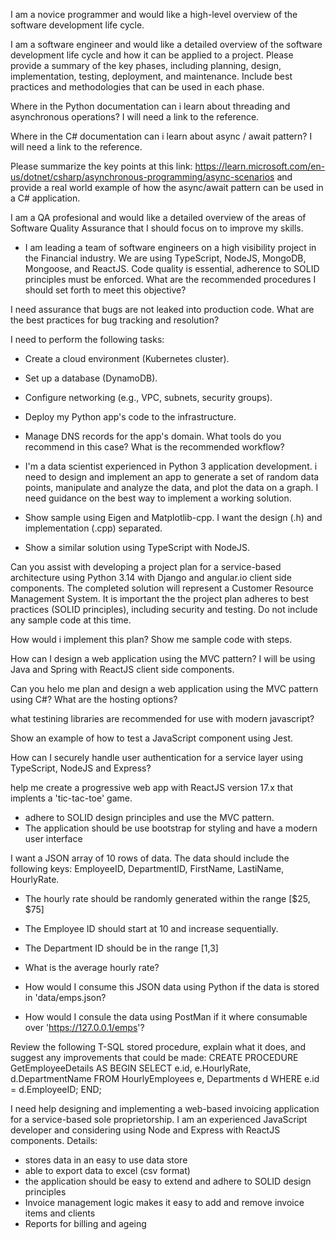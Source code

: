 I am a novice programmer and would like a high-level overview of the software development life cycle.

I am a software engineer and would like a detailed overview of the software development life cycle and how it can be applied to a project.  Please provide a summary of the key phases, including planning, design, implementation, testing, deployment, and maintenance. Include best practices and methodologies that can be used in each phase.

Where in the Python documentation can i learn about threading and  asynchronous operations? I will need a link to the reference.

Where in the C# documentation can i learn about async / await pattern? I will need a link to the reference.

Please summarize the key points at this link: https://learn.microsoft.com/en-us/dotnet/csharp/asynchronous-programming/async-scenarios and provide a real world example of how the async/await pattern can be used in a C# application.

I am a QA profesional and would like a detailed overview of the areas of Software Quality Assurance that I should focus on to improve my skills.

- I am leading a team of software engineers on a high visibility project in the Financial industry. We are using TypeScript, NodeJS, MongoDB, Mongoose, and ReactJS. Code quality is essential, adherence to SOLID principles must be enforced. What are the recommended procedures I should set forth to meet this objective?

I need assurance that bugs are not leaked into production code. What are the best practices for bug tracking and resolution?

I need to perform the following tasks:
- Create a cloud environment (Kubernetes cluster).
- Set up a database (DynamoDB).
- Configure networking (e.g., VPC, subnets, security groups).
- Deploy my Python app's code to the infrastructure.
- Manage DNS records for the app's domain.
What tools do you recommend in this case? What is the recommended workflow?

- I'm a data scientist experienced in Python 3 application development. i need to design and implement an app to generate a set of random data points, manipulate and analyze the data,  and plot the data on a graph.  I need guidance on the best way to implement a working solution. 

- Show sample using Eigen and Matplotlib-cpp. I want the design (.h) and implementation (.cpp) separated.

- Show a similar solution using TypeScript with NodeJS.

Can you assist with developing a project plan for a service-based architecture using Python 3.14 with Django and angular.io client side components. The completed solution will represent a Customer Resource Management System. It is important the the project plan adheres to best practices (SOLID principles), including security and testing. Do not include any sample code at this time.

How would i implement this plan? Show me sample code with steps.

How can I design a web application using the MVC pattern? I will be using Java and Spring with ReactJS client side components.

Can you helo me plan and design a web application using the MVC pattern using C#? What are the hosting options?

what testining libraries are recommended for use with modern javascript?

Show an example of how to test a JavaScript component using Jest.

How can I securely handle user authentication for a service layer using TypeScript, NodeJS and Express?

help me create a progressive web app with ReactJS version 17.x that implents a 'tic-tac-toe' game. 
- adhere to SOLID design principles and use the MVC pattern. 
- The application should be use bootstrap for styling and have a modern user interface

I want a  JSON array of 10 rows of data. The data should include the following keys: EmployeeID, DepartmentID, FirstName, LastiName, HourlyRate. 
- The hourly rate should be randomly generated within the range [$25, $75]
- The Employee ID should start at 10 and increase sequentially.
- The Department ID should be in the range [1,3]

- What is the average hourly rate?

- How would I consume this JSON data using Python if the data is stored in 'data/emps.json?

- How would I consule the data using PostMan if it where consumable over 'https://127.0.0.1/emps'?

Review the following T-SQL stored procedure, explain what it does, and suggest any improvements that could be made:
CREATE PROCEDURE GetEmployeeDetails
 AS BEGIN SELECT e.id, e.HourlyRate, d.DepartmentName FROM HourlyEmployees e, Departments d WHERE e.id = d.EmployeeID; 
END; 

I need help designing and implementing a web-based invoicing application for a service-based sole proprietorship. I am an experienced JavaScript developer and considering using Node and Express with ReactJS components.
Details:
- stores data in an easy to use data store
- able to export data to excel (csv format)
- the application should be easy to extend and adhere to SOLID design principles
- Invoice management logic makes it easy to add and remove invoice items and clients
- Reports for billing and ageing

